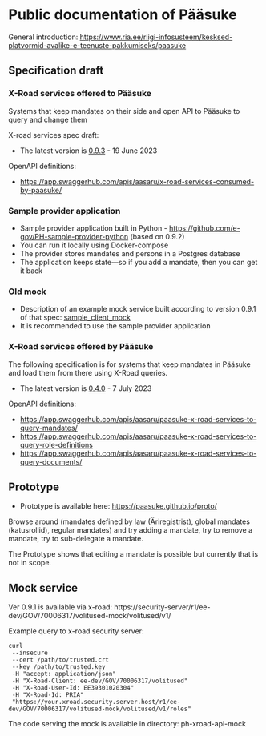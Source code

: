 # Public documentation of Pääsuke

General introduction: https://www.ria.ee/riigi-infosusteem/kesksed-platvormid-avalike-e-teenuste-pakkumiseks/paasuke

## Specification draft

### X-Road services offered to Pääsuke

Systems that keep mandates on their side and open API to Pääsuke to query and change them

X-road services spec draft:
* The latest version is [0.9.3](spec/Pääsuke-xroad-services-spec-v0.9.3.pdf) - 19 June 2023

OpenAPI definitions: 
* https://app.swaggerhub.com/apis/aasaru/x-road-services-consumed-by-paasuke/

### Sample provider application

* Sample provider application built in Python - https://github.com/e-gov/PH-sample-provider-python (based on 0.9.2)
* You can run it locally using Docker-compose
* The provider stores mandates and persons in a Postgres database
* The application keeps state—so if you add a mandate, then you can get it back

### Old mock

* Description of an example mock service built according to version 0.9.1 of that spec: [sample_client_mock](mock-documentation/description-of-PRIA-mock-for-paasuke-v0.3.pdf)
* It is recommended to use the sample provider application

### X-Road services offered by Pääsuke

The following specification is for systems that keep mandates in Pääsuke and load them from there using X-Road queries.

* The latest version is [0.4.0](spec/x-road_services_provided_by_paasuke.v0.4.0.pdf) - 7 July 2023

OpenAPI definitions:
* https://app.swaggerhub.com/apis/aasaru/paasuke-x-road-services-to-query-mandates/
* https://app.swaggerhub.com/apis/aasaru/paasuke-x-road-services-to-query-role-definitions
* https://app.swaggerhub.com/apis/aasaru/paasuke-x-road-services-to-query-documents/

## Prototype

* Prototype is available here: https://paasuke.github.io/proto/

Browse around (mandates defined by law (Äriregistrist), global mandates (katusrollid), regular mandates)
and try adding a mandate, try to remove a mandate, try to sub-delegate a mandate.

The Prototype shows that editing a mandate is possible but currently that is not in scope.

## Mock service

Ver 0.9.1 is available via x-road:
https://security-server/r1/ee-dev/GOV/70006317/volitused-mock/volitused/v1/

Example query to x-road security server:

```
curl 
 --insecure 
 --cert /path/to/trusted.crt
 --key /path/to/trusted.key 
 -H "accept: application/json" 
 -H "X-Road-Client: ee-dev/GOV/70006317/volitused" 
 -H "X-Road-User-Id: EE39301020304" 
 -H "X-Road-Id: PRIA" 
 "https://your.xroad.security.server.host/r1/ee-dev/GOV/70006317/volitused-mock/volitused/v1/roles"
```

The code serving the mock is available in directory: ph-xroad-api-mock
